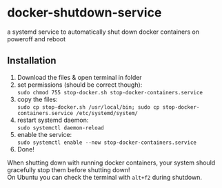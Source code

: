 # docker-shutdown-service
a systemd service to automatically shut down docker containers on poweroff and reboot

## Installation
1. Download the files & open terminal in folder
1. set permissions (should be correct though):  
`sudo chmod 755 stop-docker.sh stop-docker-containers.service`
1. copy the files:  
`sudo cp stop-docker.sh /usr/local/bin; sudo cp stop-docker-containers.service /etc/systemd/system/`
1. restart systemd daemon:  
`sudo systemctl daemon-reload`
1. enable the service:  
`sudo systemctl enable --now stop-docker-containers.service`
1. Done! 

When shutting down with running docker containers, your system should gracefully stop them before shutting down!  
On Ubuntu you can check the terminal with `alt+f2` during shutdown.
